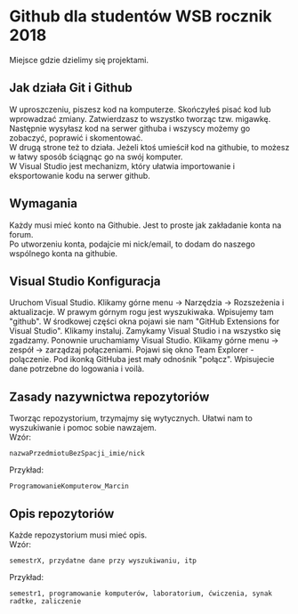 # Github dla studentów WSB rocznik 2018
Miejsce gdzie dzielimy się projektami.

## Jak działa Git i Github
W uproszczeniu, piszesz kod na komputerze. Skończyłeś pisać kod lub wprowadzać zmiany. Zatwierdzasz to wszystko tworząc tzw. migawkę. Następnie wysyłasz kod na serwer githuba i wszyscy możemy go zobaczyć, poprawić i skomentować.<br/>
W drugą strone też to działa. Jeżeli ktoś umieścił kod na githubie, to możesz w łatwy sposób ściągnąc go na swój komputer.<br/>
W Visual Studio jest mechanizm, który ułatwia importowanie i eksportowanie kodu na serwer github.

## Wymagania
Każdy musi mieć konto na Githubie. Jest to proste jak zakładanie konta na forum.<br/>
Po utworzeniu konta, podajcie mi nick/email, to dodam do naszego wspólnego konta na githubie.

## Visual Studio Konfiguracja
Uruchom Visual Studio. Klikamy górne menu -> Narzędzia -> Rozszeżenia i aktualizacje. W prawym górnym rogu jest wyszukiwaka. Wpisujemy tam "github". W środkowej części okna pojawi sie nam "GitHub Extensions for Visual Studio". Klikamy instaluj. Zamykamy Visual Studio i na wszystko się zgadzamy. Ponownie uruchamiamy Visual Studio. Klikamy górne menu -> zespół -> zarządzaj połączeniami. Pojawi się okno Team Explorer - polączenie. Pod ikonką GitHuba jest mały odnośnik "połącz". Wpisujecie dane potrzebne do logowania i voilà.

## Zasady nazywnictwa repozytoriów
Tworząc repozystorium, trzymajmy się wytycznych. Ułatwi nam to wyszukiwanie i pomoc sobie nawzajem.<br/>
Wzór:
```
nazwaPrzedmiotuBezSpacji_imie/nick
```
Przykład:
``` 
ProgramowanieKomputerow_Marcin 
```
 
## Opis repozytoriów
Każde repozystorium musi mieć opis.<br/>
Wzór:
```
semestrX, przydatne dane przy wyszukiwaniu, itp
```
Przykład:
```
semestr1, programowanie komputerów, laboratorium, ćwiczenia, synak radtke, zaliczenie
```

